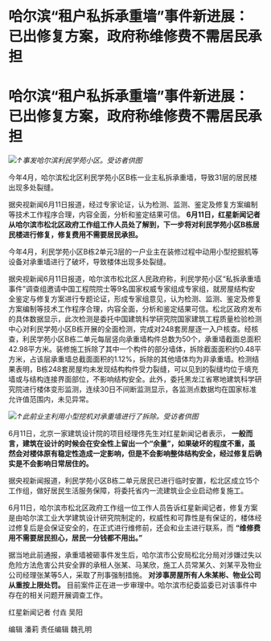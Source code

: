 # 哈尔滨“租户私拆承重墙”事件新进展：已出修复方案，政府称维修费不需居民承担

# 哈尔滨“租户私拆承重墙”事件新进展：已出修复方案，政府称维修费不需居民承担

![](https://inews.gtimg.com/om_bt/OHBkdM_jyjJeZ6WjrsHWAH1a-iA_hmE36vYDfpRbAtJ4UAA/1000)_↑事发哈尔滨利民学苑小区。受访者供图_

今年4月，哈尔滨松北区利民学苑小区B栋一业主私拆承重墙，导致31层的居民楼出现多处裂缝。

据央视新闻6月11日报道，经过专家论证，认为检测、监测、鉴定及修复方案编制等技术工作程序合理，内容全面，分析和鉴定结果可信。
**6月11日，红星新闻记者从哈尔滨市松北区政府工作组工作人员处了解到，下一步将对利民学苑小区B栋居民楼进行修复，修复费用不需要居民承担。**

今年4月，利民学苑小区B栋2单元3层的一户业主在装修过程中动用小型挖掘机等设备对承重墙进行了破坏，导致楼体出现多处裂缝。

据央视新闻6月11日报道，哈尔滨市松北区人民政府称，利民学苑小区“私拆承重墙事件”调查组邀请中国工程院院士等9名国家权威专家组成专家组，就房屋结构安全鉴定与修复方案进行专题论证，形成专家组意见，认为检测、监测、鉴定及修复方案编制等技术工作程序合理，内容全面，分析和鉴定结果可信。松北区政府发布的具体数据显示，此次检测是委托中国建筑科学研究院国家建筑工程质量检验检测中心对利民学苑小区B栋开展的全面检测，完成对248套房屋逐一入户核查。经核查，利民学苑小区B栋二单元每层竖向承重墙构件总数为50个，承重墙截面总面积42.98平方米。装修施工拆除了其中一个构件的部分墙体，拆除截面面积约0.48平方米，占该层承重墙总截面面积的1.12%，拆除的其他墙体均为非承重墙。检测结果表明，B栋248套房屋均未发现结构构件受力裂缝，可以见到的裂缝均位于填充墙或与结构连接界面部位，不影响结构安全。此外，委托黑龙江省寒地建筑科学研究院进行楼体变形监测，连续30日不间断监测显示，各监测点数据均在国家标准允许值范围内，未见异常。

![](https://inews.gtimg.com/om_bt/OJsLGn6FGWEkbGxrFT3ymNKWa2O88BHD51xaZD3h8u7IIAA/1000)_↑此前业主利用小型挖机对承重墙进行了拆除。受访者供图_

6月11日，北京一家建筑设计院的项目经理佟先生对红星新闻记者表示，
**一般而言，建筑在设计的时候会在安全性上留出一个“余量”，如果破坏的程度不重，虽然会对楼体原有稳定性造成一定影响，但是不会影响整体结构安全，经过修复后确实是不会影响日常居住的。**

据央视新闻报道，利民学苑小区B栋二单元居民已进行临时安置，松北区成立15个工作组，做好居民生活服务保障，将委托省内一流建筑业企业启动修复施工。

6月11日，哈尔滨市松北区政府工作组一位工作人员告诉红星新闻记者，修复方案是由哈尔滨工业大学建筑设计研究院制定的，权威性和可靠性是有保证的，楼体经过修复后是会保证安全的，在正式进行维修前，还会和业主进行联系，而
**“维修费用不需要居民担心，居民一分钱都不用出。”**

据当地此前通报，承重墙被砸事件发生后，哈尔滨市公安局松北分局对涉嫌过失以危险方法危害公共安全罪的承租人张某、马某欣，施工人员常某久、刘某平及物业公司经理张某等5人，采取了刑事强制措施。
**对涉事房屋所有人朱某彬、物业公司从重按上限处罚。** 目前案件正在进一步审理中。哈尔滨市纪委监委已对该事件中存在的相关问题开展调查工作。

红星新闻记者 付垚 吴阳

编辑 潘莉 责任编辑 魏孔明

